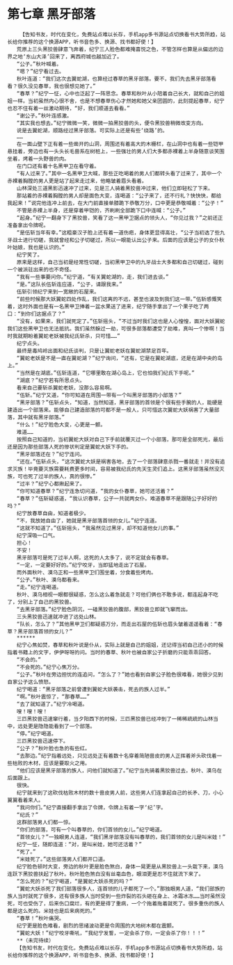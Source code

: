 # 第七章 黑牙部落
        【告知书友，时代在变化，免费站点难以长存，手机app多书源站点切换看书大势所趋，站长给你推荐的这个换源APP，听书音色多、换源、找书都好使！】
       荒原上三头黑狡兽肆意飞奔着，纪宁三人脸色都难掩喜悦之色，不管怎样也算是从偏远的边界之地‘东山大泽’回来了，离西府城也越加近了。
       “公子。”秋叶喊着。
       “嗯？”纪宁看过去。
       秋叶连道：“我们这次去翼蛇湖，也算经过春草的黑牙部落。要不，我们先去黑牙部落看看？很久没见春草，我也很想见她了。”
       “春草？”纪宁一怔，心中也泛起了一阵思念。春草和秋叶从小陪着自己长大，就和自己的姐姐一样。当初虽然内心很不舍，也是不想春草伤心才然她和她父亲团圆的，此刻提起春草，纪宁也忍不住有着一丝激动期待，“好，我们顺道去看看。”
       “谢公子。”秋叶连感激。
       “其实我也想去。”纪宁微微一笑，微微一拍黑狡兽的头，便令黑狡兽稍微改变方向。
       说是去翼蛇湖，顺路经过黑牙部落。可实际上还是有些‘绕路’的。
       ……
       在一面山壁下正有着一些凿开的山洞，周围还有着高大的木栅栏，在山洞中也有着一些铠甲悬挂着，旁边也有一头头长毛兽系在树桩上，一些强壮的男人们大多都赤裸着上半身随意谈笑围坐着，烤着一头野兽的肉。
       在门口还有着十名黑甲卫在看守着。
       “有人过来了。”其中一名黑甲卫大喊，那些正吃喝着的男人们都转头看了过来了，其中一个赤裸着胸膛的男人更是站了起来走过来，他略皱着眉头看着。
       山林深处三道黑影迅速冲了过来，见是三人骑着黑狡兽冲过来，他们立即轻松了下来。
       那站着的赤裸着胸膛的男人却是面色大变，连喝道：“公子来了，还不行礼？快快快，都给我起来！”说完他连冲上前去，在大门前直接单膝跪下恭敬万分，口中更是恭敬喊着：“公子！”
       不管是赤裸上半身，还是穿着甲铠的，齐刷刷全部跪下口中连喊：“公子。”
       “起身。”纪宁一翻身下了黑狡兽，笑看了这一黑甲卫据点的领头人，“你见过我？”之前还正准备拿出令牌呢。
       “是伍斩当年有幸。”这粗豪汉子脸上还有着一道伤疤，身体更显得高壮，“公子当初选了些九牙战士进行切磋，我就曾经和公子切磋过，所以一眼能认出公子来。后面的应该是公子的女仆秋叶姑娘，我也是认识的。”
       纪宁笑了。
       原来是这样，自己当初是经常性切磋，当初黑甲卫中的九牙战士大多都和自己切磋过，碰到一个被派驻出来的也不奇怪。
       “我有一些事要问你。”纪宁道，“有关翼蛇湖的，走，我们进去谈。”
       “是。”这队长伍斩连应道，“公子，请跟我来。”
       伍斩引领纪宁来到一宽敞的石屋来。
       “前些时候那大妖翼蛇四处作乱，我们这离的不远，甚至也波及到我们这一带。”伍斩感慨笑着，这时外面也是有一名黑甲卫捧着一盆水果送了进来，纪宁随手拿出了一个果子吃了两口：“到你们这据点了？”
       “没有，如果来，我们就死定了。”伍斩摇头，“不过当时我们这也是人心惶惶，面对大妖翼蛇我们这些黑甲卫也无法抵抗。我们虽然躲过一劫，可很多部落都遭受了劫难，真叫一个惨啊！当时我就期盼着翼蛇老妖被我纪氏斩杀，只可惜……”
       纪宁点头。
       最终是毒鸠岭出面和纪氏谈判，只是让翼蛇老妖在翼蛇湖禁足百年。
       “翼蛇老妖是不是一直在翼蛇湖？”纪宁询问，“还有，它是在翼蛇湖底，还是在湖中央的岛上。”
       “当然是在湖底。”伍斩连道，“它哪里敢在湖心岛上，它也怕我们纪氏下手呢。”
       “湖底？”纪宁若有所思点头。
       看来自己要斩杀翼蛇老妖，没那么容易啊。
       “伍斩。”纪宁又道，“你可知道在周围一带有一个叫黑牙部落的小部落？”
       “黑牙部落？”伍斩点头，“知道，当然知道，黑牙部落的首领是个很有些手腕的人，能硬是建造出一个部落来。能够自己建造部落的可都不是一般人，只可惜这次翼蛇大妖祸害了大量部落，其中就有黑牙部落。”
       “什么！”纪宁脸色大变，心更是一颤。
       难道……
       按照自己知道的，当初翼蛇大妖对自己下手前就覆灭过一个小部落，那可是全部死光，最后还是因为那些部落人死的惨状判定是翼蛇大妖下手的。
       “黑牙部落还在？”纪宁连问。
       “还在。”伍斩点头，“这次翼蛇大妖是祸害各地，去了一个部落肆意杀戮一番就走！并没有追求灭族！毕竟要灭族需要耗费更多时间，容易被我纪氏的先天生灵们追上。这黑牙部落虽然没灭族，可也死了过半的族人，真的很惨。”
       “过半？”纪宁心都揪起来了。
       “你可知道春草？”纪宁连急切问道，“我的女仆春草，她可还活着？”
       “春草？”伍斩疑惑道，“我认识春草，公子一共就两女仆。难道春草不是跟随公子好好的吗？”
       纪宁放春草自由，知道者极少。
       “不，我放她自由了，她就是黑牙部落首领的女儿。”纪宁连道。
       “这就不知道了。”伍斩摇头，“我虽然见过黑牙，却不知道他女儿的事。”
       纪宁深吸一口气。
       担心！
       不安！
       黑牙部落可是死了过半人啊，这死的人太多了，说不定就会有春草。
       “一定，一定要好好的。”纪宁咬牙，当即猛地走出了石屋。
       而外面秋叶、漠乌正和一些黑甲卫们围坐着，分食着些烤肉。
       “公子。”秋叶、漠乌都看来。
       “走。”纪宁连喝道。
       秋叶、漠乌相视一眼都很疑惑，怎么这么着急就走？可他们俩也不敢多说，都连起身不吃了，分别上了自己的黑狡兽。
       “去黑牙部落。”纪宁脸色阴沉，一磕黑狡兽的腹部，黑狡兽立即就飞窜而出。
       三头黑狡兽迅速就冲进了远处山林。
       “队长，怎么了？”其他黑甲卫们都疑惑万分，而走出石屋的伍斩也眉头皱着遥遥看着：“春草？黑牙部落首领的女儿？”
       ******
       纪宁心焦如焚，春草和秋叶说是仆从，实际上就是自己的姐姐，还记得当初自己还小的时候指着书籍上的文字，伊伊呀呀的问。当时的春草、秋叶也被自家公子折磨的只能乖乖回答。
       “不会的。”
       “不会死的。”纪宁心焦万分。
       “公子。”秋叶在旁边担忧的连追问，“怎么了？”她也看到自家公子脸色很难看，她很少见到自家公子这么愤怒。
       纪宁喝道：“黑牙部落之前曾遭到翼蛇大妖袭击，死去的族人过半。”
       “啊。”秋叶震惊了，“那春草……”
       “去了就知道了。”纪宁冷喝道。
       嗖！嗖！嗖！
       三匹黑狡兽迅速窜行着，当夕阳西下的时候，三匹黑狡兽已经冲到了一稀稀疏疏的山林当中，远处更是隐隐能看到了一个部落。
       “停。”纪宁喝道。
       三匹黑狡兽迅速停下。
       “公子？”秋叶脸也急的有些红。
       “去那边。”纪宁指着远处，只见远处正有着数十名穿着简陋兽皮的男人正挥着斧头砍伐着一些枯败的木材，应该是要取火之用。
       “他们应该是黑牙部落的族人，问他们就知道了。”纪宁当先骑着黑狡兽过去，秋叶、漠乌在后面跟上。
       很快。
       纪宁就来到了这砍伐枯败木材的数十兽皮男人前，这些男人们连拿起自己的长矛、刀，小心翼翼看着来人。
       “我问你们。”纪宁直接翻手拿出了令牌，令牌上有着一字‘纪’字。
       “纪氏？”
       这群部落男人们都一惊。
       “你们的部落，可有一个叫春草的，你们首领的女儿。”纪宁喝道。
       “首领女儿？”一独眼男人连道，“我们黑牙部落没有叫春草的，我们首领的女儿是叫米娃！”
       纪宁一怔，随即连道：“对，是叫米娃，她可还活着？”
       “死了。”
       “米娃死了。”这些部落男人们都开口道。
       纪宁脸色顿时大变，旁边的秋叶更是脸色煞白，身体一晃更是从黑狡兽上一头栽下来，漠乌连跃下黑狡兽扶起了秋叶。秋叶脸色煞白没有丝毫血色，眼泪更是忍不住就流下来了。
       “怎么死的？”纪宁喝道，“是翼蛇大妖杀死的吗？”
       “翼蛇大妖杀死了我们部落很多人，连首领的儿子都死了一个。”那独眼男人道，“我们部族的族人当时就死了很多，还有很多族人当时受到一些炸裂的石头砸在身上、冰霜冰冻……当时虽然没死，可也受伤了，后来伤口腐烂，有的更是得了重病，一个个拖着拖着就死了。很多重伤的族人都是这么死的。米娃也是后来病死的。”
       “春草！”秋叶痛哭。
       纪宁更是脸色难看，剧烈的思绪波动更是令周围的大地树木都在震颤。
       “翼蛇大妖！”纪宁咬牙嘶吼，“我纪宁发誓，一定会杀了你，一定会杀了你！！！”
       **（未完待续）
       【告知书友，时代在变化，免费站点难以长存，手机app多书源站点切换看书大势所趋，站长给你推荐的这个换源APP，听书音色多、换源、找书都好使！】